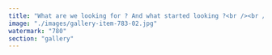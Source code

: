 ```yaml
---
title: "What are we looking for ? And what started looking ?<br /><br />-------<br /><br />These are deep and philosophical questions. Here's a way to engage with them:<br /><br />'What are we looking for?'<br /><br />At the most basic human level, we’re often looking for meaning, connection, safety, freedom, or truth. Some look for God, others for love, peace, understanding, or simply relief from suffering. The exact answer changes depending on who you ask, when, and in what state of mind.<br /><br />'And what started looking?'<br /><br />That's the more mysterious part. The 'thing' that started looking might be called consciousness, awareness, the self, or even the soul. Some say it's the brain or the ego; others think it's something beyond biology. It might have started looking the moment a being became aware of its own existence—maybe to resolve discomfort, to find purpose, or just out of curiosity.<br /><br />Do you feel like you’re looking for something specific right now?"
image: "./images/gallery-item-783-02.jpg"
watermark: "780"
section: "gallery"
---
```

